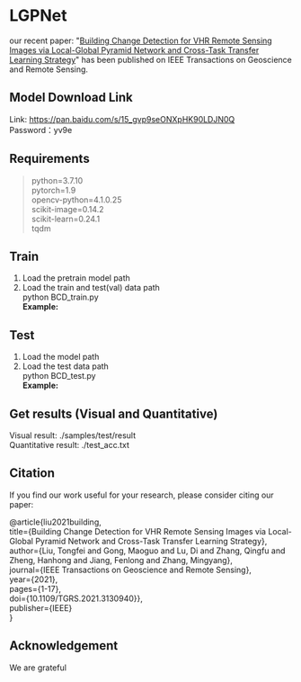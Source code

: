 # LGPNet
our recent paper: "[Building Change Detection for VHR Remote Sensing Images via Local-Global Pyramid Network and Cross-Task Transfer Learning Strategy](https://ieeexplore.ieee.org/abstract/document/9627698)" has been published on IEEE Transactions on Geoscience and Remote Sensing.  

## Model Download Link
Link: https://pan.baidu.com/s/15_gvp9seONXpHK90LDJN0Q  
Password：yv9e

## Requirements
>python=3.7.10  
>pytorch=1.9  
>opencv-python=4.1.0.25  
scikit-image=0.14.2  
scikit-learn=0.24.1  
tqdm  

## Train
1. Load the pretrain model path  
2. Load the train and test(val) data path  
python BCD_train.py  
**Example:**  

## Test
1. Load the model path  
2. Load the test data path  
python BCD_test.py  
**Example:**  

## Get results (Visual and Quantitative)
Visual result: ./samples/test/result  
Quantitative result: ./test_acc.txt   

## Citation
If you find our work useful for your research, please consider citing our paper:  

@article{liu2021building,  
  title={Building Change Detection for VHR Remote Sensing Images via Local-Global Pyramid Network and Cross-Task Transfer Learning Strategy},  
  author={Liu, Tongfei and Gong, Maoguo and Lu, Di and Zhang, Qingfu and Zheng, Hanhong and Jiang, Fenlong and Zhang, Mingyang},  
  journal={IEEE Transactions on Geoscience and Remote Sensing},  
  year={2021},  
  pages={1-17},  
  doi={10.1109/TGRS.2021.3130940}},  
  publisher={IEEE}  
}  


## Acknowledgement
We are grateful 
